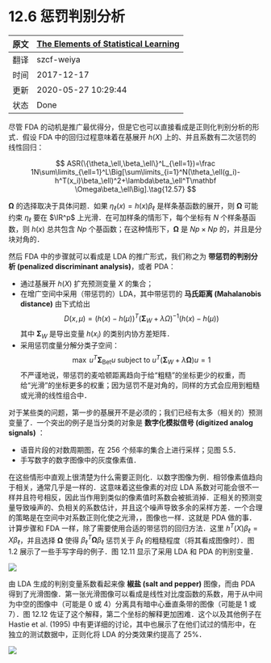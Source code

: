 # 12.6 惩罚判别分析

| 原文   | [The Elements of Statistical Learning](https://web.stanford.edu/~hastie/ElemStatLearn/printings/ESLII_print12.pdf#page=465) |
| ---- | ---------------------------------------- |
| 翻译   | szcf-weiya                               |
| 时间   | 2017-12-17                   |
| 更新 | 2020-05-27 10:29:44|
|状态| Done| 

尽管 FDA 的动机是推广最优得分，但是它也可以直接看成是正则化判别分析的形式．假设 FDA 中的回归过程意味着在基展开 $h(X)$ 上的、并且系数有二次惩罚的线性回归：

$$
ASR(\{\theta_\ell,\beta_\ell\}^L_{\ell=1})=\frac 1N\sum\limits_{\ell=1}^L\Big[\sum\limits_{i=1}^N(\theta_\ell(g_i)-h^T(x_i)\beta_\ell)^2+\lambda\beta_\ell^T\mathbf \Omega\beta_\ell\Big].\tag{12.57}
$$

$\mathbf \Omega$ 的选择取决于具体问题．如果 $\eta_\ell(x)=h(x)\beta_\ell$ 是样条基函数的展开，则 $\mathbf\Omega$ 可能约束 $\eta_\ell$ 要在 $\IR^p$ 上光滑．在可加样条的情形下，每个坐标有 $N$ 个样条基函数，则 $h(x)$ 总共包含 $Np$ 个基函数；在这种情形下，$\mathbf\Omega$ 是 $Np\times Np$ 的，并且是分块对角的．

然后 FDA 中的步骤就可以看成是 LDA 的推广形式，我们称之为 **带惩罚的判别分析 (penalized discriminant analysis)**，或者 PDA：

- 通过基展开 $h(X)$ 扩充预测变量 $X$ 的集合；
- 在增广空间中采用（带惩罚的）LDA，其中带惩罚的 **马氏距离 (Mahalanobis distance)** 由下式给出
$$
D(x,\mu)=(h(x)-h(\mu))^T(\mathbf \Sigma_W+\lambda\Omega)^{-1}(h(x)-h(\mu))\tag{12.58}
$$
其中 $\mathbf \Sigma_W$ 是导出变量 $h(x_i)$ 的类别内协方差矩阵．
- 采用惩罚度量分解分类子空间：
$$
\max\; u^T\mathbf \Sigma_{\mathrm{Bet}}u\;\text{subject to }u^T(\mathbf\Sigma_W+\lambda\mathbf\Omega)u=1
$$
不严谨地说，带惩罚的麦哈顿距离趋向于给“粗糙”的坐标更少的权重，而给“光滑”的坐标更多的权重；因为惩罚不是对角的，同样的方式会应用到粗糙或光滑的线性组合中．

对于某些类的问题，第一步的基展开不是必须的；我们已经有太多（相关的）预测变量了．一个突出的例子是当分类的对象是 **数字化模拟信号 (digitized analog signals)** ：

- 语音片段的对数周期图，在 256 个频率的集合上进行采样；见图 5.5．
- 手写数字的数字图像中的灰度像素值．

在这些情形中直观上很清楚为什么需要正则化．以数字图像为例．相邻像素值趋向于相关，通常几乎是一样的．这意味着这些像素的对应 LDA 系数对可能会很不一样并且符号相反，因此当作用到类似的像素值时系数会被抵消掉．正相关的预测变量导致噪声的、负相关的系数估计，并且这个噪声导致多余的采样方差．一个合理的策略是在空间中对系数正则化使之光滑，，图像也一样．这就是 PDA 做的事．计算步骤和 FDA 一样，除了需要使用合适的带惩罚的回归方法．这里 $h^T(X)\beta_\ell=X\beta_\ell$，并且选择 $\mathbf \Omega$ 使得 $\beta_\ell^T\mathbf\Omega\beta_\ell$ 惩罚关于 $\beta_\ell$ 的粗糙程度（将其看成图像时）．图 1.2 展示了一些手写字母的例子．图 12.11 显示了采用 LDA 和 PDA 的判别变量．

![](../img/12/fig12.11.png)

由 LDA 生成的判别变量系数看起来像 **椒盐 (salt and pepper)** 图像，而由 PDA 得到了光滑图像．第一张光滑图像可以看成是线性对比度函数的系数，用于从中间为中空的图像中（可能是 0 或 4）分离具有暗中心垂直条带的图像（可能是 1 或 7）．图 12.12 佐证了这个解释，第二个坐标的解释更加困难．这个以及其他例子在 Hastie et al. (1995) 中有更详细的讨论，其中也展示了在他们试过的情形中，在独立的测试数据中，正则化将 LDA 的分类效果约提高了 $25\%$．

![](../img/12/fig12.12.png)